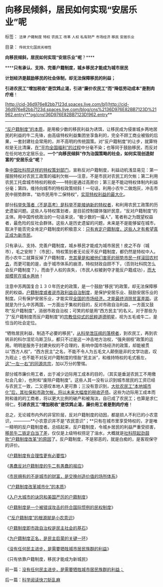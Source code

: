 # 向移民倾斜，居民如何实现“安居乐业”呢

标签： `法律` `户籍制度` `特权` `农民工` `改革` `人权` `私有财产` `市场经济` `移民` `安居乐业` 

目录： `传统文化国民劣根性`

**向移民倾斜，居民如何实现“安居乐业”呢**？****

******只有承认、支持、完善户籍制度，城乡移民才能成为城市居民**

**计划经济是鼓励移民的社会体制，却无法保障移民的利益；**

**引进农民工“增加税收”是饮鸩止渴，引进“廉价农民工“而“降低劳动成本”是割肉疗疮**！

[http://cid-36d976e82bb7123d.spaces.live.com/bl](http://cid-36d976e82bb7123d.spaces.live.com/blog/cns%2136D976E82BB7123D%21962.entry)**og/cns!36D976E82BB7123D!962.entry**

****

[“反户籍制度”的本质](../../../2009/10/13/两千年社稷延寿之九字真言.md)，是用极少数的移民利益为诱饵，让移民成为侵害城乡两地居民的利益的牛二先锋，由高级特权利益集团坐享鱼利的，完全不顾工商业被毁的后果，一套封建社会常用的，并不高明的传统国策。对“反户籍制度”的让步，就算特权是无比清廉，[在“平均全国福利”的过程](../../../2009/9/7/全国无差别保障是注定失败的左倾计划经济公有制.md)中分毫不染；也等同于鼓励移民，而反对在任何地方定居乐业。**一个“向移民倾斜”作为治国策略的社会，如何实现创造财富的“安居乐业”呢**？

象[中国社科院这样的特权策划部门](../../../2009/6/5/社科院的户籍制度改革只不过是“均贫富”的倒退.md)，宣称反对户籍制度，利益动机浅显易见：第一摆脱特权对农民工政策的福利欠帐——注意，不是市民对农民工的欠帐；第二利用农民工托盘城市特权的税收——特别是通过高房价；第三是不能动特权体制内利益分毫；第四，维持向城市的特权政策倾斜！一句话，利用小农牛二做炮灰，冲击市民中弱势群体，“劫市民用牛二保特权”，[实现特权利益的最大化](../../../2009/8/1/特权二八定律，特权总令社会负担最大化.md)。

部分[科举失落者（不是高考）是科举不能接纳新的特权者](../../../2009/10/25/特权卫士生产线和怪胎民主派.md)，和利用农民工政策的历史遗留问题。这些人与特权策划者，是目前控制媒体强奸民意，“反对户籍制度”的主体。用中国传统政治的一句话来说，“极少数的一撮人”，笔者称之为既望权益者，最危险的反社会群体。这些人是历史遗留的问题，未来是不是能够留在城市，取决于能否完全肯定户籍制度的积极意义：[只有肯定户籍制度，这些人才有希望真正成为新市民](../../../2009/10/23/跳出城乡死亡循环的代价和对价.md)。

只有承认、支持、完善户籍制度，城乡移民才能成为城市居民！皮之不存（城市），毛之安附？（市民）。特权策划者无论反不反户籍制度，都仍然是特权中人。而小农牛二就算反掉了户籍制度，[充其量是和被他们害死的弱势市民一样滚回农村去](../../../2009/8/3/特权负担最大化定律城乡人口比例约束显而易见.md)，而更可能的是，由于城市体系的崩溃，特权财政自顾不下，（否则社科院怎么会反户籍制度？），而由于人权的丧失，（市民人权被剥夺才能反户籍成功），[而大规模死在城乡两地](../../../2009/8/4/城乡人口比例边际达成人道主义灾难的三个充分条件.md)！

注意中苏两国复合１３０年历史的政策，是一个鼓励“移民”的政策，却无法保障移民的权益。[户籍制度或者说市政利益自治制度](../../../2009/7/17/为什么自治型社会比管制型社会强大稳定得多.md)，是保护安居乐业、鼓励安居乐业的制度。只有保护安居乐业，才能实现[全国的市场经济，才能最终消除贫富差距](../../../2009/11/24/为什么市场经济能消除贫富差距.md)。这就是为什么中苏两国，一方面出于集权的目的，反对市政自治利益，一方面又鼓吹“反户籍制度”，消弱市政自治权；可笑的却是用“西方民主”的名义。对于那些为了“反户籍制度而反户籍制度”的[宗教信仰式的民粹道德明星](../../../2009/4/16/社会压力传递和媒体道德明星.md)，视为五毛或牛二，是恰当的社会定位。

“牺牲居民利益，制造不必要的移民”，[从科举泄压阀的落榜者](../../../2009/8/31/专治统制的泄压阀中的农村精英.md)，到农民工，再到农转非的科尔涅尼乌斯卫队，都只不过是这一冲击地方治权，“强央弱枝”政策的运用。明明是服务于封建央权的不合理的，影响中国市场经济的政策，却能被贯以“西方人权”，“西方民主”之名，不能不令人为五毛文人颠倒是非的文学功底，叹为观止；也不能不对反对户籍制度的怪胎“民主派”，和维持特权的毛式极左，[这“一左一右”的同源共宗](../../../2009/10/25/特权卫士生产线和怪胎民主派.md)，加以万分的警惕。

部分城市廉价用工者，出于减少边际用工成本的目的，（其实是垂涎农民工不用缴社会几金），也附和“废除户籍制度”。这些人其一没有认识到城市居民的工资已经与农民工一致，二又感叹本地人更可靠；三没有意识到，[大批农民工“本地城市化”后，其社保和市政欠帐，将以未来大幅度的税收还债](../../../2009/10/19/廉价劳动力岗位的本地供应有社会保障的性质.md)。这些为边际用工成本而附和谁的的工商者，将以更大比例的破产和被淘汰，自已成了农民工；也算是求仁得仁。**引进农民工“增加税收”是饮鸩止渴，廉价用工者是割肉疗疮**！

总之，无论城市内外的非官阶层，反对户籍制度的动因，都是损人不利已的小农意识，————**小农意识并不是“农民意识”；**只有在城市里享受特权的，才是唯一精明的反户籍制度者。总结起来，反户籍制度，令城乡居民的利益严重受损害，[移民牛二铁定白当了差](../../../2009/10/13/小农意识仇富牛二历史命运.md)，仅仅是上级特权捞足了油水，大概就是[社科院起劲鼓吹“户籍制度改革”的原因](../../../2009/6/5/社科院的户籍制度改革只不过是“均贫富”的倒退.md)了。反户籍制度，不是邪恶的，就是白痴的，是客观保守的评价。



《[户籍制度有合理性更有必要性](../../../2009/9/29/户籍制度的合理性和必要性专题讨论目录.md)》

《[愚蠢反对户籍制度的牛二有愚蠢的报应](../../../2010/1/27/愚蠢的人自然有愚蠢的报应.md)》

《[市民拥有的不是城市的财富，是交换创造价值的场所体系](../../../2010/1/29/市民拥有的不是城市的财富，是交换创造价值的场所体系.md)》

《[“户籍制度改革城市化”的本质](../../../2010/1/29/“户籍制度改革城市化”的本质是浩劫.md)》

《[入户大城市的诀窍和美国严厉的户籍制度](../../../2010/2/1/入户大城市的诀窍和美国严厉的户籍制度.md)》

《[户籍制度是一个被错误攻击的符合国际惯例的民权制度](../../../2010/3/4/户籍制度是被错误攻击的民权制度.md)》

《[“反户籍制度”的根源就是小农意识](../../../2010/3/5/“反户籍制度”的根源就是小农意识.md)》

《[户籍制度即市政自治权是民主社会的基石](../../../2010/3/5/户籍制度即市政自治权是民主社会的基石.md)》

《[为户籍制度正名，是民主启蒙的关键一环](../../../2010/3/6/为户籍制度正名，是民主启蒙的关键一环.md)》

《[没有任何民主进步，是需要牺牲城市居民族群的利益](../../../2010/3/6/没有任何民主进步，是需要牺牲城市居民族群的利益；.md)》

《只有依靠户籍制度，移民才能成为新城民》

前一篇：[没有任何民主进步，是需要牺牲城市居民族群的利益；](../../../2010/3/6/没有任何民主进步，是需要牺牲城市居民族群的利益；.md)

后一篇：[科学阅读快刀斩乱麻](../../../2010/3/7/科学阅读快刀斩乱麻.md)